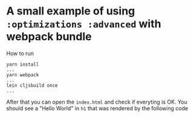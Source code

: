 # A small example of using `:optimizations :advanced` with webpack bundle

How to run

```
yarn install
...
yarn webpack
...
lein cljsbuild once
...
```
After that you can open the `index.html` and check if everyting is OK.
You should see a "Hello World" in `h1` that was rendered by the following code

```clojurescript

```
